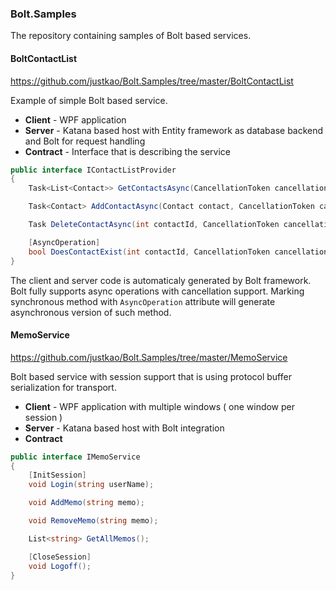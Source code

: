 ### Bolt.Samples
The repository containing samples of Bolt based services.

#### BoltContactList
<https://github.com/justkao/Bolt.Samples/tree/master/BoltContactList>

Example of simple Bolt based service.
* **Client** - WPF application
* **Server** - Katana based host with Entity framework as database backend and Bolt for request handling
* **Contract** - Interface that is describing the service
```c#
public interface IContactListProvider
{
    Task<List<Contact>> GetContactsAsync(CancellationToken cancellation);

    Task<Contact> AddContactAsync(Contact contact, CancellationToken cancellation);

    Task DeleteContactAsync(int contactId, CancellationToken cancellation);

    [AsyncOperation]
    bool DoesContactExist(int contactId, CancellationToken cancellation);
}
```

The client and server code is automaticaly generated by Bolt framework. Bolt fully supports async operations with cancellation support. 
Marking synchronous method with `AsyncOperation` attribute will generate asynchronous version of such method.

#### MemoService
<https://github.com/justkao/Bolt.Samples/tree/master/MemoService>

Bolt based service with session support that is using protocol buffer serialization for transport.

* **Client** - WPF application with multiple windows ( one window per session )
* **Server** - Katana based host with Bolt integration
* **Contract**
```c#
public interface IMemoService
{
    [InitSession]
    void Login(string userName);

    void AddMemo(string memo);

    void RemoveMemo(string memo);

    List<string> GetAllMemos();

    [CloseSession]
    void Logoff();
}
``` 



